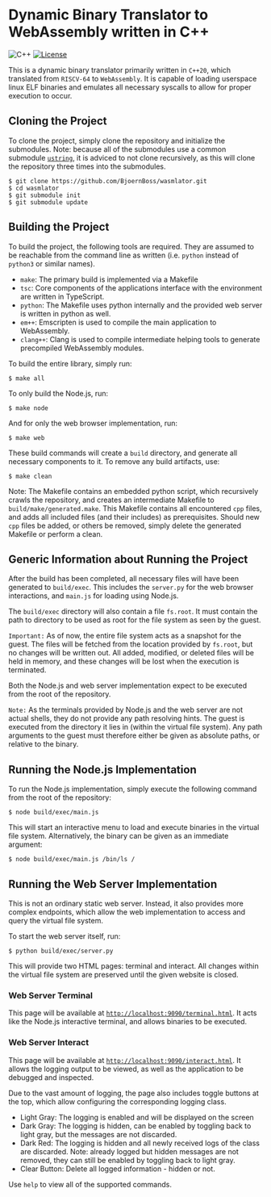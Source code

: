 # Dynamic Binary Translator to WebAssembly written in C++
![C++](https://img.shields.io/badge/language-c%2B%2B20-blue?style=flat-square)
[![License](https://img.shields.io/badge/license-BSD--3--Clause-brightgreen?style=flat-square)](LICENSE.txt)

This is a dynamic binary translator primarily written in `C++20`, which translated from `RISCV-64` to `WebAssembly`. It is capable of loading userspace linux ELF binaries and emulates all necessary syscalls to allow for proper execution to occur.

## Cloning the Project
To clone the project, simply clone the repository and initialize the submodules. Note: because all of the submodules use a common submodule [`ustring`](https://github.com/BjoernBoss/ustring), it is adviced to not clone recursively, as this will clone the repository three times into the submodules.

	$ git clone https://github.com/BjoernBoss/wasmlator.git
	$ cd wasmlator
	$ git submodule init
	$ git submodule update

## Building the Project
To build the project, the following tools are required. They are assumed to be reachable from the command line as written (i.e. `python` instead of `python3` or similar names).

- `make`: The primary build is implemented via a Makefile
- `tsc`: Core components of the applications interface with the environment are written in TypeScript.
- `python`: The Makefile uses python internally and the provided web server is written in python as well.
- `em++`: Emscripten is used to compile the main application to WebAssembly.
- `clang++`: Clang is used to compile intermediate helping tools to generate precompiled WebAssembly modules.

To build the entire library, simply run:

	$ make all

To only build the Node.js, run:

	$ make node

And for only the web browser implementation, run:

	$ make web

These build commands will create a `build` directory, and generate all necessary components to it. To remove any build artifacts, use:

	$ make clean

Note: The Makefile contains an embedded python script, which recursively crawls the repository, and creates an intermediate Makefile to `build/make/generated.make`. This Makefile contains all encountered `cpp` files, and adds all included files (and their includes) as prerequisites. Should new `cpp` files be added, or others be removed, simply delete the generated Makefile or perform a clean.

## Generic Information about Running the Project
After the build has been completed, all necessary files will have been generated to `build/exec`. This includes the `server.py` for the web browser interactions, and `main.js` for loading using Node.js.

The `build/exec` directory will also contain a file `fs.root`. It must contain the path to directory to be used as root for the file system as seen by the guest.

`Important:` As of now, the entire file system acts as a snapshot for the guest. The files will be fetched from the location provided by `fs.root`, but no changes will be written out. All added, modified, or deleted files will be held in memory, and these changes will be lost when the execution is terminated.

Both the Node.js and web server implementation expect to be executed from the root of the repository.

`Note:` As the terminals provided by Node.js and the web server are not actual shells, they do not provide any path resolving hints. The guest is executed from the directory it lies in (within the virtual file system). Any path arguments to the guest must therefore either be given as absolute paths, or relative to the binary.

## Running the Node.js Implementation
To run the Node.js implementation, simply execute the following command from the root of the repository:

	$ node build/exec/main.js

This will start an interactive menu to load and execute binaries in the virtual file system. Alternatively, the binary can be given as an immediate argument:

	$ node build/exec/main.js /bin/ls /

## Running the Web Server Implementation
This is not an ordinary static web server. Instead, it also provides more complex endpoints, which allow the web implementation to access and query the virtual file system.

To start the web server itself, run:

	$ python build/exec/server.py

This will provide two HTML pages: terminal and interact. All changes within the virtual file system are preserved until the given website is closed.

### Web Server Terminal
This page will be available at [`http://localhost:9090/terminal.html`](http://localhost:9090/terminal.html). It acts like the Node.js interactive terminal, and allows binaries to be executed.

### Web Server Interact
This page will be available at [`http://localhost:9090/interact.html`](http://localhost:9090/interact.html). It allows the logging output to be viewed, as well as the application to be debugged and inspected.

Due to the vast amount of logging, the page also includes toggle buttons at the top, which allow configuring the corresponding logging class. 

- Light Gray: The logging is enabled and will be displayed on the screen
- Dark Gray: The logging is hidden, can be enabled by toggling back to light gray, but the messages are not discarded.
- Dark Red: The logging is hidden and all newly received logs of the class are discarded. Note: already logged but hidden messages are not removed, they can still be enabled by toggling back to light gray.
- Clear Button: Delete all logged information - hidden or not.

Use `help` to view all of the supported commands.
